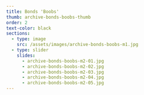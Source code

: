 ```yaml
---
title: Bonds 'Boobs'
thumb: archive-bonds-boobs-thumb
order: 2
text-color: black
sections:
  - type: image
    src: /assets/images/archive-bonds-boobs-m1.jpg
  - type: slider
    slides:
      - archive-bonds-boobs-m2-01.jpg
      - archive-bonds-boobs-m2-02.jpg
      - archive-bonds-boobs-m2-03.jpg
      - archive-bonds-boobs-m2-04.jpg
      - archive-bonds-boobs-m2-05.jpg
---
```

